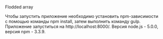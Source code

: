 Flodded array

Чтобы запустить приложение необходимо установить npm-зависимости с помощью команды npm install, затем выполнить команду gulp. Приложение запуститься на http://localhost:8000/. Версия node.js - 5.0.0, версия npm - 3.3.9.
